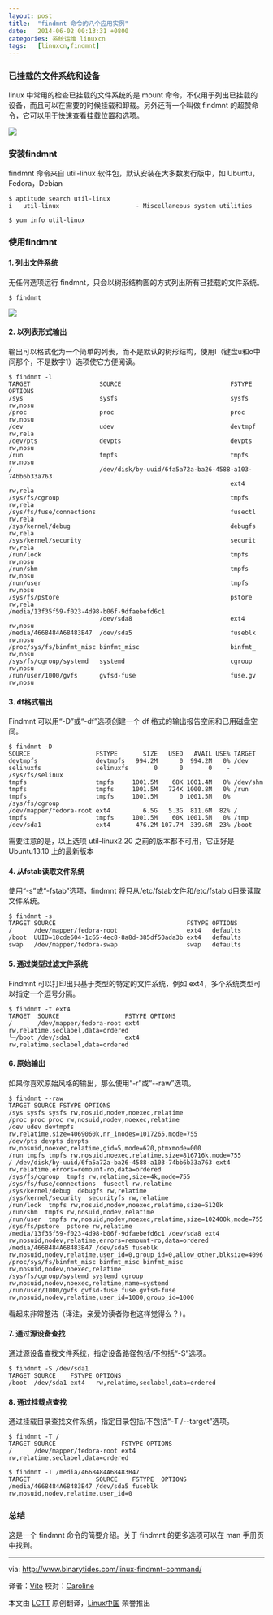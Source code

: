 ```yaml
---
layout: post
title:	"findmnt 命令的八个应用实例"
date:	2014-06-02 00:13:31 +0800 
categories:	系统运维 linuxcn 
tags:	[linuxcn,findmnt]
---
```



### 已挂载的文件系统和设备


linux 中常用的检查已挂载的文件系统的是 mount 命令，不仅用于列出已挂载的设备，而且可以在需要的时候挂载和卸载。另外还有一个叫做 findmnt 的超赞命令，它可以用于快速查看挂载位置和选项。


![](/Asserts/Images//attachment/album/201406/02/001336i32h4ujue2z4j4e4.png)


### 安装findmnt


findmnt 命令来自 util-linux 软件包，默认安装在大多数发行版中，如 Ubuntu，Fedora，Debian



```
$ aptitude search util-linux
i   util-linux                     - Miscellaneous system utilities

$ yum info util-linux

```

### 使用findmnt


#### 1. 列出文件系统


无任何选项运行 findmnt，只会以树形结构图的方式列出所有已挂载的文件系统。



```
$ findmnt

```

![](/Asserts/Images//attachment/album/201406/02/001339bsfxq92tfqfffl3h.png)


#### 2. 以列表形式输出


输出可以格式化为一个简单的列表，而不是默认的树形结构，使用l（键盘u和o中间那个，不是数字1）选项使它方便阅读。



```
$ findmnt -l
TARGET                   SOURCE                              FSTYPE  OPTIONS
/sys                     sysfs                               sysfs   rw,nosu
/proc                    proc                                proc    rw,nosu
/dev                     udev                                devtmpf rw,rela
/dev/pts                 devpts                              devpts  rw,nosu
/run                     tmpfs                               tmpfs   rw,nosu
/                        /dev/disk/by-uuid/6fa5a72a-ba26-4588-a103-74bb6b33a763
                                                             ext4    rw,rela
/sys/fs/cgroup                                               tmpfs   rw,rela
/sys/fs/fuse/connections                                     fusectl rw,rela
/sys/kernel/debug                                            debugfs rw,rela
/sys/kernel/security                                         securit rw,rela
/run/lock                                                    tmpfs   rw,nosu
/run/shm                                                     tmpfs   rw,nosu
/run/user                                                    tmpfs   rw,nosu
/sys/fs/pstore                                               pstore  rw,rela
/media/13f35f59-f023-4d98-b06f-9dfaebefd6c1
                         /dev/sda8                           ext4    rw,nosu
/media/4668484A68483B47  /dev/sda5                           fuseblk rw,nosu
/proc/sys/fs/binfmt_misc binfmt_misc                         binfmt_ rw,nosu
/sys/fs/cgroup/systemd   systemd                             cgroup  rw,nosu
/run/user/1000/gvfs      gvfsd-fuse                          fuse.gv rw,nosu

```

#### 3. df格式输出


Findmnt 可以用“-D”或“-df”选项创建一个 df 格式的输出报告空闲和已用磁盘空间。



```
$ findmnt -D
SOURCE                  FSTYPE       SIZE   USED   AVAIL USE% TARGET
devtmpfs                devtmpfs   994.2M      0  994.2M   0% /dev
selinuxfs               selinuxfs       0      0       0    - /sys/fs/selinux
tmpfs                   tmpfs     1001.5M    68K 1001.4M   0% /dev/shm
tmpfs                   tmpfs     1001.5M   724K 1000.8M   0% /run
tmpfs                   tmpfs     1001.5M      0 1001.5M   0% /sys/fs/cgroup
/dev/mapper/fedora-root ext4         6.5G   5.3G  811.6M  82% /
tmpfs                   tmpfs     1001.5M    60K 1001.5M   0% /tmp
/dev/sda1               ext4       476.2M 107.7M  339.6M  23% /boot

```

需要注意的是，以上选项 util-linux2.20 之前的版本都不可用，它正好是 Ubuntu13.10 上的最新版本


#### 4. 从fstab读取文件系统


使用“-s”或“-fstab”选项，findmnt 将只从/etc/fstab文件和/etc/fstab.d目录读取文件系统。



```
$ findmnt -s
TARGET SOURCE                                    FSTYPE OPTIONS
/      /dev/mapper/fedora-root                   ext4   defaults
/boot  UUID=18cde604-1c65-4ec8-8a8d-385df50ada3b ext4   defaults
swap   /dev/mapper/fedora-swap                   swap   defaults

```

#### 5. 通过类型过滤文件系统


Findmnt 可以打印出只基于类型的特定的文件系统，例如 ext4，多个系统类型可以指定一个逗号分隔。



```
$ findmnt -t ext4
TARGET  SOURCE                  FSTYPE OPTIONS
/       /dev/mapper/fedora-root ext4   rw,relatime,seclabel,data=ordered
└─/boot /dev/sda1               ext4   rw,relatime,seclabel,data=ordered

```

#### 6. 原始输出


如果你喜欢原始风格的输出，那么使用“-r”或“--raw”选项。



```
$ findmnt --raw
TARGET SOURCE FSTYPE OPTIONS
/sys sysfs sysfs rw,nosuid,nodev,noexec,relatime
/proc proc proc rw,nosuid,nodev,noexec,relatime
/dev udev devtmpfs rw,relatime,size=4069060k,nr_inodes=1017265,mode=755
/dev/pts devpts devpts rw,nosuid,noexec,relatime,gid=5,mode=620,ptmxmode=000
/run tmpfs tmpfs rw,nosuid,noexec,relatime,size=816716k,mode=755
/ /dev/disk/by-uuid/6fa5a72a-ba26-4588-a103-74bb6b33a763 ext4 rw,relatime,errors=remount-ro,data=ordered
/sys/fs/cgroup  tmpfs rw,relatime,size=4k,mode=755
/sys/fs/fuse/connections  fusectl rw,relatime
/sys/kernel/debug  debugfs rw,relatime
/sys/kernel/security  securityfs rw,relatime
/run/lock  tmpfs rw,nosuid,nodev,noexec,relatime,size=5120k
/run/shm  tmpfs rw,nosuid,nodev,relatime
/run/user  tmpfs rw,nosuid,nodev,noexec,relatime,size=102400k,mode=755
/sys/fs/pstore  pstore rw,relatime
/media/13f35f59-f023-4d98-b06f-9dfaebefd6c1 /dev/sda8 ext4 rw,nosuid,nodev,relatime,errors=remount-ro,data=ordered
/media/4668484A68483B47 /dev/sda5 fuseblk rw,nosuid,nodev,relatime,user_id=0,group_id=0,allow_other,blksize=4096
/proc/sys/fs/binfmt_misc binfmt_misc binfmt_misc rw,nosuid,nodev,noexec,relatime
/sys/fs/cgroup/systemd systemd cgroup rw,nosuid,nodev,noexec,relatime,name=systemd
/run/user/1000/gvfs gvfsd-fuse fuse.gvfsd-fuse rw,nosuid,nodev,relatime,user_id=1000,group_id=1000

```

看起来非常整洁（译注，亲爱的读者你也这样觉得么？）。


#### 7. 通过源设备查找


通过源设备查找文件系统，指定设备路径包括/不包括“-S”选项。



```
$ findmnt -S /dev/sda1
TARGET SOURCE    FSTYPE OPTIONS
/boot  /dev/sda1 ext4   rw,relatime,seclabel,data=ordered

```

#### 8. 通过挂载点查找


通过挂载目录查找文件系统，指定目录包括/不包括“-T /--target”选项。



```
$ findmnt -T /
TARGET SOURCE                  FSTYPE OPTIONS
/      /dev/mapper/fedora-root ext4   rw,relatime,seclabel,data=ordered

$ findmnt -T /media/4668484A68483B47
TARGET                  SOURCE    FSTYPE  OPTIONS
/media/4668484A68483B47 /dev/sda5 fuseblk rw,nosuid,nodev,relatime,user_id=0

```

### 总结


这是一个 findmnt 命令的简要介绍。关于 findmnt 的更多选项可以在 man 手册页中找到。




---


via: <http://www.binarytides.com/linux-findmnt-command/>


译者：[Vito](https://github.com/vito-L) 校对：[Caroline](https://github.com/carolinewuyan)


本文由 [LCTT](https://github.com/LCTT/TranslateProject) 原创翻译，[Linux中国](http://linux.cn/) 荣誉推出
